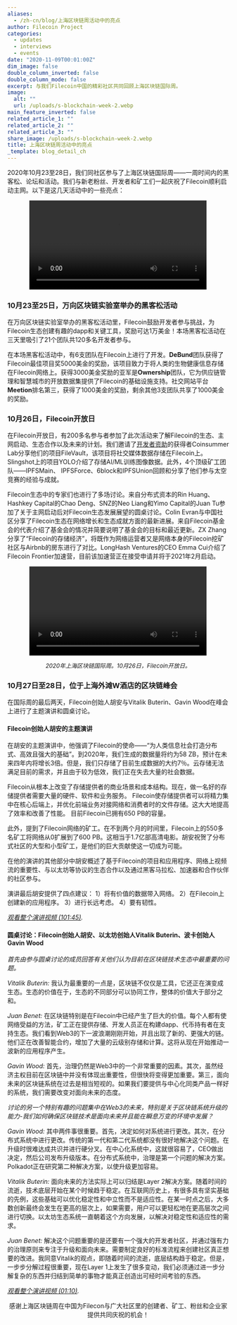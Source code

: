 ```yaml
---
aliases:
  - /zh-cn/blog/上海区块链周活动中的亮点
author: Filecoin Project
categories:
  - updates
  - interviews
  - events
date: "2020-11-09T00:01:00Z"
dim_image: false
double_column_inverted: false
double_column_mode: false
excerpt: 与我们Filecoin中国的精彩社区共同回顾上海区块链国际周。
image:
  alt: ""
  url: /uploads/s-blockchain-week-2.webp
main_feature_inverted: false
related_article_1: ""
related_article_2: ""
related_article_3: ""
share_image: /uploads/s-blockchain-week-2.webp
title: 上海区块链周活动中的亮点
_template: blog_detail_ch
---
```


2020年10月23至28日，我们同社区参与了上海区块链国际周——一周时间内的黑客松、论坛和活动。我们与新老粉丝、开发者和矿工们一起庆祝了Filecoin顺利启动主网。以下是这几天活动中的一些亮点：

<video width="80%" style="margin-left:10%" controls>
<source src="/vintage/videos/blockchainweek.mp4" type="video/mp4">
您的浏览器不支持播放此版本的视频。
</video>

### 10月23至25日，万向区块链实验室举办的黑客松活动

在万向区块链实验室举办的黑客松活动里，Filecoin鼓励开发者参与挑战，为Filecoin生态创建有趣的dapp和关键工具，奖励可达1万美金！本场黑客松活动在三天里吸引了21个团队共120多名开发者参与。

在本场黑客松活动中，有6支团队在Filecoin上进行了开发。**DeBund**团队获得了Filecoin最佳项目奖5000美金的奖励，该项目致力于将人类的生物健康信息存储在Filecoin网络上。获得3000美金奖励的亚军是**Ownership**团队，它为供应链管理和智慧城市的开放数据集提供了Filecoin的基础设施支持。社交网站平台**Meetion**排名第三，获得了1000美金的奖励，剩余其他3支团队共享了1000美金的奖励。

### 10月26日，Filecoin开放日

在Filecoin开放日，有200多名参与者参加了此次活动来了解Filecoin的生态、主网启动、生态合作以及未来的计划。我们邀请了[开发者资助](https://github.com/filecoin-project/devgrants)的获得者Coinsummer Lab分享他们的项目FileVault，该项目将社交媒体数据存储在Filecoin上。Slingshot上的项目YOLO介绍了存储AI/ML训练图像数据。此外，4个顶级矿工团队——IPFSMain、 IPFSForce、6block和IPFSUnion回顾和分享了他们参与太空竞赛的经验与成就。

Filecoin生态中的专家们也进行了多场讨论。来自分布式资本的Rin Huang、Hashkey Capital的Chao Deng、SNZ的Neo Liang和Yimo Capital的Juan Tu参加了关于主网启动后对Filecoin生态发展展望的圆桌讨论。Colin Evran与中国社区分享了Filecoin生态在网络增长和生态成就方面的最新进展。来自Filecoin基金会的代表介绍了基金会的情况并简要说明了基金会的目标和最近更新。ZX Zhang分享了“Filecoin的存储经济”，将既作为网络运营者又是网络本身的Filecoin挖矿社区与Airbnb的房东进行了对比。LongHash Ventures的CEO Emma Cui介绍了Filecoin Frontier加速营，目前该加速营正在接受申请并将于2021年2月启动。

<video width="80%" style="margin-left:10%" controls>
<source src="/vintage/videos/blockchainweek-open.mp4" type="video/mp4">
您的浏览器不支持播放此版本的视频。
</video>
<p style="font-size:small;font-style:italic;text-align:center">2020年上海区块链国际周。10月26日，Filecoin开放日。</p>

### 10月27日至28日，位于上海外滩W酒店的区块链峰会

在国际周的最后两天，Filecoin创始人胡安与Vitalik Buterin、Gavin Wood在峰会上进行了主题演讲和圆桌讨论。

#### Filecoin创始人胡安的主题演讲

在胡安的主题演讲中，他强调了Filecoin的使命——“为人类信息社会打造分布式、高效且强大的基础”。到2020年，我们生成的数据量将约为58 ZB，预计在未来四年内将增长3倍。但是，我们只存储了目前生成数据的大约7％。云存储无法满足目前的需求，并且由于较为低效，我们正在失去大量的社会数据。

Filecoin从根本上改变了存储提供者的商业场景和成本结构。现在，做一名好的存储提供者需要大量的硬件、软件和业务服务。 Filecoin使存储提供者可以将精力集中在核心后端上，并优化前端业务对接网络和消费者时的文件存储。这大大地提高了效率和改善了性能。 目前Filecoin已拥有650 PB的容量。

此外，提到了Filecoin网络的矿工。在不到两个月的时间里，Filecoin上的550多名矿工将网络从0扩展到了600 PB。这相当于1.7亿部高清电影。胡安祝贺了分布式社区的大型和小型矿工，是他们的巨大贡献使这一切成为可能。

在他的演讲的其他部分中胡安概述了基于Filecoin的项目和应用程序、网络上视频流的重要性、与以太坊等协议的生态合作以及通过黑客马拉松、加速器和合作伙伴的社区参与。

演讲最后胡安提供了四点建议： 1）将有价值的数据带入网络。 2）在Filecoin上创建新的应用程序。 3）进行长远考虑。 4）要有韧性。

[_观看整个演讲视频 (101:45)_](https://www.bilibili.com/video/BV16D4y197Wh?zw)_._

#### 圆桌讨论：Filecoin创始人胡安、以太坊创始人Vitalik Buterin、波卡创始人Gavin Wood

_首先由参与圆桌讨论的成员回答有关他们认为目前在区块链技术生态中最重要的问题。_

_Vitalik Buterin:_ 我认为最重要的一点是，区块链不仅仅是工具，它还正在演变成生态。生态的价值在于，生态的不同部分可以协同工作，整体的价值大于部分之和。

_Juan Benet:_ 在区块链特别是在Filecoin中已经产生了巨大的价值。每个人都有使网络受益的方法，矿工正在提供存储、开发人员正在构建dapp、代币持有者在支持生态。我们看到Web3的下一波浪潮刚刚开始，并且出现了新的、更强大的链。他们正在改善智能合约，增加了大量的云级别存储和计算。这将从现在开始推动一波新的应用程序产生。

_Gavin Wood:_ 首先，治理仍然是Web3中的一个非常重要的因素。其次，虽然经济主权目前在区块链中并没有体现出重要性，但很快将变得更加重要。第三，面向未来的区块链系统在过去是相当短视的。如果我们要提供与中心化同类产品一样好的系统，我们需要改变对面向未来的态度。

_讨论的另一个特别有趣的问题集中在Web3的未来，特别是关于区块链系统升级的能力-我们如何确保区块链技术是面向未来并且能在瞬息万变的环境中发展？_

_Gavin Wood:_ 其中两件事很重要。首先，决定如何对系统进行更改。其次，在分布式系统中进行更改。传统的第一代和第二代系统都没有很好地解决这个问题。在升级时很难达成共识并进行硬分叉。在中心化系统中，这就很容易了，CEO做出决定，然后公司发布升级版本。在分布式系统中，治理是第一个问题的解决方案。 Polkadot正在研究第二种解决方案，以使升级更加容易。

_Vitalik Buterin:_ 面向未来的方法实际上可以归结是Layer 2解决方案。随着时间的流逝，技术底层开始在某个时候趋于稳定。在互联网历史上，有很多具有坚实基础的先例，这些基础可以优化稳定性和中立性而不是适应性。在某一时点之后，大多数创新最终会发生在更高的层次上，如果需要，用户可以更轻松地在更高层次之间进行切换。以太坊生态系统一直朝着这个方向发展，以解决对稳定性和适应性的需求。

_Juan Benet:_ 解决这个问题重要的是还要有一个强大的开发者社区，并通过强有力的治理原则来专注于升级和面向未来。需要制定良好的标准流程来创建社区真正想要的改进。我同意Vitalik的观点，即随着时间的流逝，底层结构趋于稳定。但是，一步步分解过程很重要，现在Layer 1上发生了很多变动，我们必须通过进一步分解复杂的东西并归结到简单的事物才能真正创造出可经时间考验的东西。

[_观看整个演讲视频 (01:10)_](https://www.bilibili.com/video/BV1xZ4y1L72L?zw)_._

<p style="text-align:center">感谢上海区块链周在中国为Filecon与广大社区里的创建者、矿工、粉丝和企业家提供共同庆祝的机会！</p>
